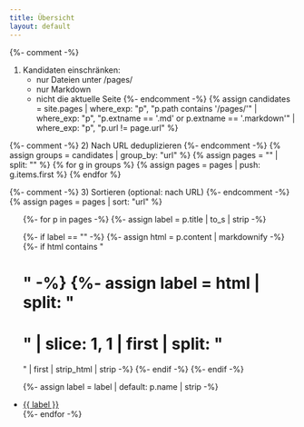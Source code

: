 ```yaml
---
title: Übersicht
layout: default
---
```


{%- comment -%}
1) Kandidaten einschränken:
   - nur Dateien unter /pages/
   - nur Markdown
   - nicht die aktuelle Seite
{%- endcomment -%}
{% assign candidates = site.pages
  | where_exp: "p", "p.path contains '/pages/'"
  | where_exp: "p", "p.extname == '.md' or p.extname == '.markdown'"
  | where_exp: "p", "p.url != page.url" %}

{%- comment -%}
2) Nach URL deduplizieren
{%- endcomment -%}
{% assign groups = candidates | group_by: "url" %}
{% assign pages = "" | split: "" %}
{% for g in groups %}
  {% assign pages = pages | push: g.items.first %}
{% endfor %}

{%- comment -%}
3) Sortieren (optional: nach URL)
{%- endcomment -%}
{% assign pages = pages | sort: "url" %}

<ul>
{%- for p in pages -%}
  {%- assign label = p.title | to_s | strip -%}

  {%- if label == "" -%}
    {%- assign html = p.content | markdownify -%}
    {%- if html contains "<h1>" -%}
      {%- assign label = html
         | split: "<h1>" | slice: 1, 1 | first
         | split: "</h1>" | first
         | strip_html | strip -%}
    {%- endif -%}
  {%- endif -%}

  {%- assign label = label | default: p.name | strip -%}

  <li><a href="{{ p.url | relative_url }}">{{ label }}</a></li>
{%- endfor -%}
</ul>
